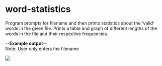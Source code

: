 # word-statistics
Program prompts for filename and then prints statistics about the 'valid' words in the given file. 
Prints a table and graph of different lengths of the words in the file and their respective frequencies.

--**Example output**--  
Note: User only enters the filename  
  
![](http://gdurl.com/hmAw)

